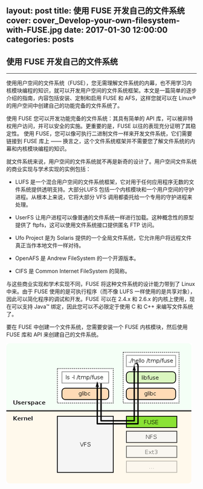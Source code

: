 layout: post
title: 使用 FUSE 开发自己的文件系统
cover: cover_Develop-your-own-filesystem-with-FUSE.jpg
date:   2017-01-30 12:00:00
categories: posts
---
## 使用 FUSE 开发自己的文件系统

---
使用用户空间的文件系统（FUSE），您无需理解文件系统的内幕，也不用学习内核模块编程的知识，就可以开发用户空间的文件系统框架。本文是一篇简单的逐步介绍的指南，内容包括安装、定制和启用 FUSE 和 AFS，这样您就可以在 Linux® 的用户空间中创建自己的功能完备的文件系统了。

使用 FUSE 您可以开发功能完备的文件系统：其具有简单的 API 库，可以被非特权用户访问，并可以安全的实施。更重要的是，FUSE 以往的表现充分证明了其稳定性。
使用 FUSE，您可以像可执行二进制文件一样来开发文件系统，它们需要链接到 FUSE 库上 —— 换言之，这个文件系统框架并不需要您了解文件系统的内幕和内核模块编程的知识。

就文件系统来说，用户空间的文件系统就不再是新奇的设计了。用户空间文件系统的商业实现与学术实现的实例包括：

+ LUFS 是一个混合用户空间的文件系统框架，它对用于任何应用程序无数的文件系统提供透明支持。大部分LUFS 包括一个内核模块和一个用户空间的守护进程。从根本上来说，它将大部分 VFS 调用都委托给一个专用的守护进程来处理。

+ UserFS 让用户进程可以像普通的文件系统一样进行加载。这种概念性的原型提供了 ftpfs，这可以使用文件系统接口提供匿名 FTP 访问。

+ Ufo Project 是为 Solaris 提供的一个全局文件系统，它允许用户将远程文件真正当作本地文件一样对待。

+ OpenAFS 是 Andrew FileSystem 的一个开源版本。

+ CIFS 是 Common Internet FileSystem 的简称。

与这些商业实现和学术实现不同，FUSE 将这种文件系统的设计能力带到了 Linux 中来。由于 FUSE 使用的是可执行程序（而不像 LUFS 一样使用的是共享对象），因此可以简化程序的调试和开发。FUSE 可以在 2.4.x 和 2.6.x 的内核上使用，现在可以支持 Java™ 绑定，因此您可以不必限定于使用 C 和 C++ 来编写文件系统了。

要在 FUSE 中创建一个文件系统，您需要安装一个 FUSE 内核模块，然后使用 FUSE 库和 API 来创建自己的文件系统。

![使用 FUSE 开发自己的文件系统](https://github.com/M-Mono/UserSpace-FileSystem-Based-on-FUSE/blob/master/Images/FUSE_structure.svg.png)
